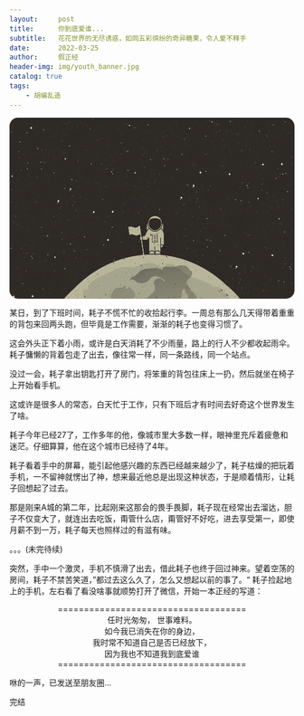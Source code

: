 ```yaml
---
layout:     post
title:      你到底爱谁...
subtitle:   花花世界的无尽诱惑，如同五彩缤纷的奇异糖果，令人爱不释手
date:       2022-03-25
author:     假正经
header-img: img/youth_banner.jpg
catalog: true
tags:
    - 胡编乱造
---
```


<div align="center">
<img src="/img/earth.jpg" width="571" height="320" align=center style="border-radius: 15px;">
</div>

某日，到了下班时间，耗子不慌不忙的收拾起行李。一周总有那么几天得带着重重的背包来回两头跑，但毕竟是工作需要，渐渐的耗子也变得习惯了。

这会外头正下着小雨，或许是白天消耗了不少雨量，路上的行人不少都收起雨伞。耗子慵懒的背着包走了出去，像往常一样，同一条路线，同一个站点。

没过一会，耗子拿出钥匙打开了房门，将笨重的背包往床上一扔，然后就坐在椅子上开始看手机。

这或许是很多人的常态，白天忙于工作，只有下班后才有时间去好奇这个世界发生了啥。

耗子今年已经27了，工作多年的他，像城市里大多数一样，眼神里充斥着疲惫和迷茫。仔细算算，他在这个城市已经待了4年。

耗子看着手中的屏幕，能引起他感兴趣的东西已经越来越少了，耗子枯燥的把玩着手机，一不留神就愣出了神，想来最近他总是出现这种状态，于是顺着情形，让耗子回想起了过去。

那是刚来A城的第二年，比起刚来这那会的畏手畏脚，耗子现在经常出去溜达，胆子不仅变大了，就连出去吃饭，甭管什么店，甭管好不好吃，进去享受第一，即使月薪不到一万，耗子每天也照样过的有滋有味。

。。。(未完待续)

突然，手中一个激灵，手机不慎滑了出去，借此耗子也终于回过神来。望着空荡的房间，耗子不禁苦笑道，”都过去这么久了，怎么又想起以前的事了。“
耗子捡起地上的手机，左右看了看没啥事就顺势打开了微信，开始一本正经的写道：

<center>====================================</center>
<center>任时光匆匆， 世事难料。</center>
<center>如今我已消失在你的身边，</center>
<center>我时常不知道自己是否已经放下，</center>
<center>因为我也不知道我到底爱谁</center>
<center>====================================</center>

咻的一声，已发送至朋友圈...<br>

完结